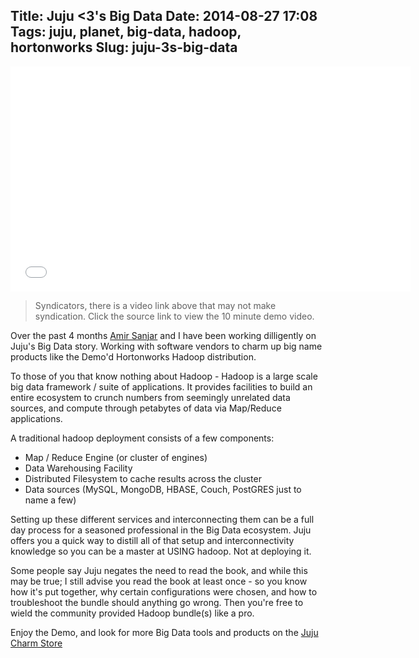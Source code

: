 Title: Juju <3's Big Data
Date: 2014-08-27 17:08
Tags: juju, planet, big-data, hadoop, hortonworks
Slug: juju-3s-big-data
---
<iframe width="640" height="360" src="//www.youtube.com/embed/f9yTWK7Z9Wg" frameborder="0" allowfullscreen></iframe>

> Syndicators, there is a video link above that may not make syndication. Click the source link to view the 10 minute demo video.

Over the past 4 months [Amir Sanjar](http://bigdatachat.net) and I have been working dilligently on Juju's Big Data story. Working with software vendors to charm up big name products like the Demo'd Hortonworks Hadoop distribution.

To those of you that know nothing about Hadoop - Hadoop is a large scale big data framework / suite of applications. It provides facilities to build an entire ecosystem to crunch numbers from seemingly unrelated data sources, and compute through petabytes of data via Map/Reduce applications.

A traditional hadoop deployment consists of a few components:

- Map / Reduce Engine (or cluster of engines)
- Data Warehousing Facility
- Distributed Filesystem to cache results across the cluster
- Data sources (MySQL, MongoDB, HBASE, Couch, PostGRES just to name a few)

Setting up these different services and interconnecting them can be a full day process for a seasoned professional in the Big Data ecosystem. Juju offers you a quick way to distill all of that setup and interconnectivity knowledge so you can be a master at USING hadoop. Not at deploying it.

Some people say Juju negates the need to read the book, and while this may be true; I still advise you read the book at least once - so you know how it's put together, why certain configurations were chosen, and how to troubleshoot the bundle should anything go wrong. Then you're free to wield the community provided Hadoop bundle(s) like a pro.

Enjoy the Demo, and look for more Big Data tools and products on the [Juju Charm Store](http://jujucharms.com)

